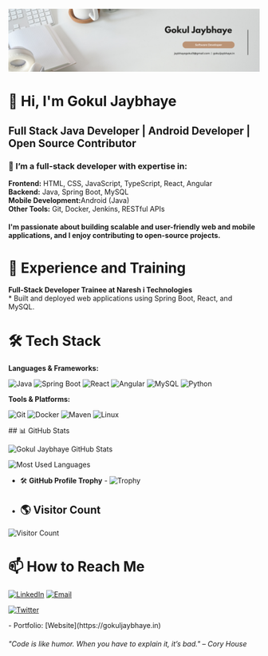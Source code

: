![logo](https://github.com/Gokul-Jaybhaye/Gokul-Jaybhaye/blob/main/Banner.png)
<h1>👋 Hi, I'm Gokul Jaybhaye</h1>
<h2>Full Stack  Java Developer | Android Developer | Open Source Contributor</h2>
<h3>🚀 I’m a full-stack developer with expertise in:</h3>
<b> Frontend:</b> HTML, CSS, JavaScript, TypeScript, React, Angular<br>
<b>Backend:</b> Java, Spring Boot, MySQL<br>
<b>Mobile Development:</b>Android (Java)<br>
<b>Other Tools:</b> Git, Docker, Jenkins, RESTful APIs<br>
<h4>I'm passionate about building scalable and user-friendly web and mobile applications, and I enjoy contributing to open-source projects.</h4>
<h1>💼 Experience and Training</h1>
  <b>Full-Stack Developer Trainee at Naresh i Technologies</b><br>
  * Built and deployed web applications using Spring Boot, React, and MySQL.
  <h1>🛠 Tech Stack</h1>
  <b>Languages & Frameworks:</b>
<p> <img src="https://img.shields.io/badge/Java-%23ED8B00.svg?style=for-the-badge&logo=openjdk&logoColor=white" alt="Java"> <img src="https://img.shields.io/badge/Spring%20Boot-%236DB33F.svg?style=for-the-badge&logo=spring&logoColor=white" alt="Spring Boot"> <img src="https://img.shields.io/badge/React-%2361DAFB.svg?style=for-the-badge&logo=react&logoColor=white" alt="React"> <img src="https://img.shields.io/badge/Angular-%23DD0031.svg?style=for-the-badge&logo=angular&logoColor=white" alt="Angular">
  <img src="https://img.shields.io/badge/MySQL-%2300f.svg?style=for-the-badge&logo=mysql&logoColor=white" alt="MySQL"> 
  <img src="https://img.shields.io/badge/Python-3670A0?style=for-the-badge&logo=python&logoColor=ffdd54"alt="Python"> </p>
  <b>Tools & Platforms:</b>
  <p> <img src="https://img.shields.io/badge/Git-%23F05033.svg?style=for-the-badge&logo=git&logoColor=white" alt="Git"> 
    <img src="https://img.shields.io/badge/Docker-%230db7ed.svg?style=for-the-badge&logo=docker&logoColor=white" alt="Docker">
  <img src="https://img.shields.io/badge/Maven-C71A36.svg?style=for-the-badge&logo=apachemaven&logoColor=white" alt="Maven">
    <img src="https://img.shields.io/badge/Linux-FCC624.svg?style=for-the-badge&logo=linux&logoColor=black" alt="Linux"> 
  </p>
  ## 📊 GitHub Stats

![Gokul Jaybhaye GitHub Stats](https://github-readme-stats.vercel.app/api?username=Gokul-Jaybhaye&show_icons=true&theme=radical)

![Most Used Languages](https://github-readme-stats.vercel.app/api/top-langs/?username=Gokul-Jaybhaye&layout=compact&theme=radical)



- 🛠️ **GitHub Profile Trophy** - ![Trophy](https://github-profile-trophy.vercel.app/?username=Gokul-Jaybhaye)

- ## 🌎 Visitor Count  

![Visitor Count](https://komarev.com/ghpvc/?username=Gokul-Jaybhaye)  



  
  


  <h1>📫 How to Reach Me</h1>
  <p> <a href="https://linkedin.com/in/gokul-jaybhaye"><img src="https://img.shields.io/badge/LinkedIn-%230077B5.svg?style=for-the-badge&logo=linkedin&logoColor=white" alt="LinkedIn"></a> </a> <a href="mailto:your.jaybhayegokul3@gmail.com"><img src="https://img.shields.io/badge/Email-D14836?style=for-the-badge&logo=gmail&logoColor=white" alt="Email"></a> </p><a href="https://twitter.com/gokul1_jaybhaye"><img src="https://img.shields.io/badge/Twitter-%231DA1F2.svg?style=for-the-badge&logo=twitter&logoColor=white" alt="Twitter"></a></p>
- Portfolio: [Website](https://gokuljaybhaye.in)
<h6>"Code is like humor. When you have to explain it, it’s bad." – Cory House</h6>




